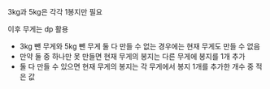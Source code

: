 3kg과 5kg은 각각 1봉지만 필요

이후 무게는 dp 활용

  - 3kg 뺀 무게와 5kg 뺀 무게 둘 다 만들 수 없는 경우에는 현재 무게도 만들 수 없음
  - 만약 둘 중 하나만 못 만들면 현재 무게의 봉지는 다른 무게에 봉지를 1개 추가
  - 둘 다 만들 수 있으면 현재 무게의 봉지는 각 무게에서 봉지 1개를 추가한 개수 중 적은 값
